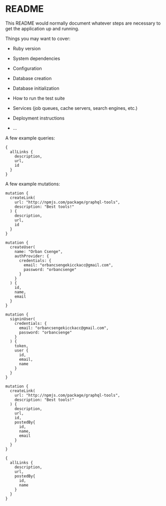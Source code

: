 # README

This README would normally document whatever steps are necessary to get the
application up and running.

Things you may want to cover:

* Ruby version

* System dependencies

* Configuration

* Database creation

* Database initialization

* How to run the test suite

* Services (job queues, cache servers, search engines, etc.)

* Deployment instructions

* ...

A few example queries:

```
{
  allLinks {
    description,
    url,
    id
  }
}
```

A few example mutations:

```
mutation {
  createLink(
    url: "http://npmjs.com/package/graphql-tools",
    description: "Best tools!"
  ) {
    description,
    url,
    id
  }
}
```

```
mutation {
  createUser(
    name: "Orban Csenge",
    authProvider: {
      credentials: {
        email: "orbancsengekicckacc@gmail.com",
        password: "orbancsenge"
      }
    }
  ) {
    id,
    name,
    email
  }
}
```

```
mutation {
  signinUser(
    credentials: {
      email: "orbancsengekicckacc@gmail.com",
      password: "orbancsenge"
    }
  ) {
    token,
    user {
      id,
      email,
      name
    }
  }
}
```

```
mutation {
  createLink(
    url: "http://npmjs.com/package/graphql-tools",
    description: "Best tools!"
  ) {
    description,
    url,
    id,
    postedBy{
      id,
      name,
      email
    }
  }
}
```

```
{
  allLinks {
    description,
    url,
    postedBy{
      id,
      name
    }
  }
}
```

